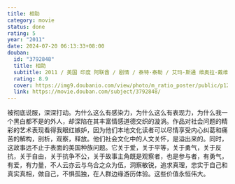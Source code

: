 ```yaml
---
title: 相助
category: movie
status: done
rating: 5
year: "2011"
date: 2024-07-20 06:13:33+08:00
douban:
  id: "3792848"
  title: 相助
  subtitle: 2011 / 美国 印度 阿联酋 / 剧情 / 泰特·泰勒 / 艾玛·斯通 维奥拉·戴维斯
  rating: 8.9
  cover: https://img9.doubanio.com/view/photo/m_ratio_poster/public/p1225179026.jpg
  link: https://movie.douban.com/subject/3792848/
---
```


被彻底说服，深深打动。为什么这么有感染力，为什么这么有表现力，为什么我一个黑白都不是的外人，却深陷在其丰富情感道德交织的漩涡。作品对社会问题的精彩的艺术表现看得我眼红嫉妒，因为他们本地文化读者可以尽情享受内心纠葛和痛苦的解构，剖析，观察，释放。他们社会文化中的人文关怀，是溢出来的。同时，这故事远不止于表面的美国种族问题。它关于爱，关于平等，关于勇气，关于反抗，关于自由，关于抗争不公，关于故事主角既是观察者，也是参与者，有勇气，有爱，有力量，不人云亦云与乌合之众为伍，洞察敏锐，追求真理，忠实于自己和真实真相，做自己，不惧孤独，在人群边缘游历体验。这些价值永恒伟大。
